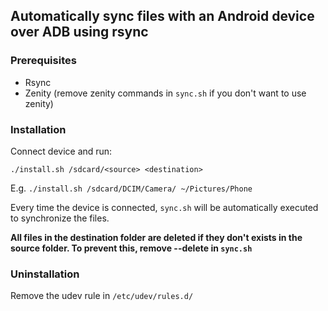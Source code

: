 ## Automatically sync files with an Android device over ADB using rsync

### Prerequisites

* Rsync
* Zenity (remove zenity commands in `sync.sh` if you don't want to use zenity)

### Installation

Connect device and run:

```
./install.sh /sdcard/<source> <destination>
```

E.g. `./install.sh /sdcard/DCIM/Camera/ ~/Pictures/Phone`

Every time the device is connected, `sync.sh` will be automatically executed to synchronize the files.

**All files in the destination folder are deleted if they don't exists in the source folder. To prevent this, remove --delete in `sync.sh`**

### Uninstallation

Remove the udev rule in `/etc/udev/rules.d/`
